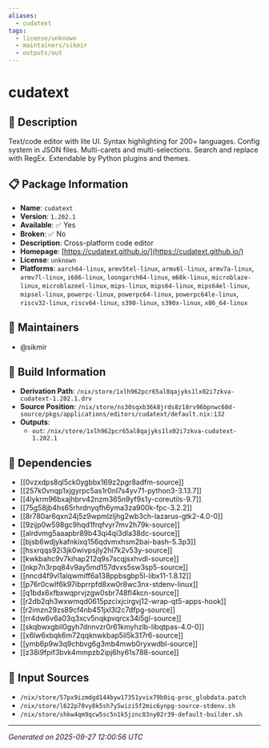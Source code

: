 ```yaml
---
aliases:
  - cudatext
tags:
  - license/unknown
  - maintainers/sikmir
  - outputs/out
---
```


# cudatext

## 📝 Description

Text/code editor with lite UI. Syntax highlighting for 200+ languages.
Config system in JSON files. Multi-carets and multi-selections.
Search and replace with RegEx. Extendable by Python plugins and themes.


## 📋 Package Information

- **Name**: `cudatext`
- **Version**: `1.202.1`
- **Available**: ✅ Yes
- **Broken**: ✅ No
- **Description**: Cross-platform code editor
- **Homepage**: [https://cudatext.github.io/](https://cudatext.github.io/)
- **License**: `unknown`
- **Platforms**: `aarch64-linux`, `armv5tel-linux`, `armv6l-linux`, `armv7a-linux`, `armv7l-linux`, `i686-linux`, `loongarch64-linux`, `m68k-linux`, `microblaze-linux`, `microblazeel-linux`, `mips-linux`, `mips64-linux`, `mips64el-linux`, `mipsel-linux`, `powerpc-linux`, `powerpc64-linux`, `powerpc64le-linux`, `riscv32-linux`, `riscv64-linux`, `s390-linux`, `s390x-linux`, `x86_64-linux`
## 👥 Maintainers

- @sikmir


## 🔧 Build Information

- **Derivation Path**: `/nix/store/1xlh962pcr65al8qajyks1lx02i7zkva-cudatext-1.202.1.drv`
- **Source Position**: `/nix/store/ns30sqxb36k8jrds8z18rv96bpnwc60d-source/pkgs/applications/editors/cudatext/default.nix:132`
- **Outputs**:
  - `out`:  `/nix/store/1xlh962pcr65al8qajyks1lx02i7zkva-cudatext-1.202.1`

## 🔗 Dependencies

- [[0vzxdps8ql5ck0ygbbx169z2pgr8adfm-source]]
- [[257k0vnqp1xjgyrpc5as1r0nl7s4yv71-python3-3.13.7]]
- [[4lykrm96bxajhbrv42nzm365n9yf9s1y-coreutils-9.7]]
- [[75g58jb4hs65rhrdnyqfh6yma3za900k-fpc-3.2.2]]
- [[8r780ar6qxn24j5z9wpmlzljhg2wb3ch-lazarus-gtk2-4.0-0]]
- [[9zijp0w598gc9hqd1frqfvyr7mv2h79k-source]]
- [[alrdvmg5aaapbr89b43qi4qi3dla38dc-source]]
- [[bjsb6wdjykafnkixq156qdvmxhsm2bai-bash-5.3p3]]
- [[hsxrqqs92i3jk0wivpsjly2hl7k2v53y-source]]
- [[kwkbahc9v7kihap212q9s7scqjsxhvdl-source]]
- [[nkp7n3rpq84v9ay5md157dvxs5sw3sp5-source]]
- [[nncd4f9vl1alqwmiff6a138ppbsgbp5l-libx11-1.8.12]]
- [[p76r0cwlf6k97ibprrpfd8xw0r8wc3nx-stdenv-linux]]
- [[q1bdx6xfbxwqprvjzgw0sbr748fl4kcn-source]]
- [[r2db2qh3wxwmqd0615pzcixjcirgvj12-wrap-qt5-apps-hook]]
- [[r2imzn29zs89cf4nb451jxl3l2c7dfpg-source]]
- [[rr4dw6v6a03q3xcv5nqkpvqrcx34i5gl-source]]
- [[skqbwxgbil0gyh7dnnvzr0r61kmyhzlb-libqtpas-4.0-0]]
- [[x6lw6xbqk6m72qqknwkbap5il5k317r6-source]]
- [[ymb6p9w3q9chbvg6g3mb4mwb0ryxwdbl-source]]
- [[z38i9fpif3bvk4mmpzb2ipj6hy61s788-source]]

## 📁 Input Sources

- `/nix/store/57px9izmdgd144byw17351yvix79b0iq-proc_globdata.patch`
- `/nix/store/l622p70vy8k5sh7y5wizi5f2mic6ynpg-source-stdenv.sh`
- `/nix/store/shkw4qm9qcw5sc5n1k5jznc83ny02r39-default-builder.sh`

---
*Generated on 2025-09-27 12:00:56 UTC*
